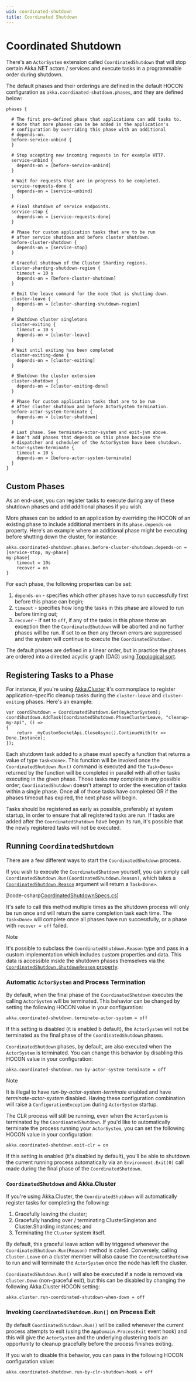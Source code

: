 ```yaml
---
uid: coordinated-shutdown
title: Coordinated Shutdown
---
```

# Coordinated Shutdown
There's an `ActorSystem` extension called `CoordinatedShutdown` that will stop certain Akka.NET actors / services and execute tasks in a programmable order during shutdown.

The default phases and their orderings are defined in the default HOCON configuration as `akka.coordinated-shutdown.phases`, and they are defined below:

```
phases {

  # The first pre-defined phase that applications can add tasks to.
  # Note that more phases can be be added in the application's
  # configuration by overriding this phase with an additional 
  # depends-on.
  before-service-unbind {
  }

  # Stop accepting new incoming requests in for example HTTP.
  service-unbind {
    depends-on = [before-service-unbind]
  }
  
  # Wait for requests that are in progress to be completed.
  service-requests-done {
    depends-on = [service-unbind]
  }
  
  # Final shutdown of service endpoints.
  service-stop {
    depends-on = [service-requests-done]
  }
  
  # Phase for custom application tasks that are to be run
  # after service shutdown and before cluster shutdown.
  before-cluster-shutdown {
    depends-on = [service-stop]
  }
  
  # Graceful shutdown of the Cluster Sharding regions.
  cluster-sharding-shutdown-region {
    timeout = 10 s
    depends-on = [before-cluster-shutdown]
  }
  
  # Emit the leave command for the node that is shutting down.
  cluster-leave {
    depends-on = [cluster-sharding-shutdown-region]
  }
  
  # Shutdown cluster singletons
  cluster-exiting {
    timeout = 10 s
    depends-on = [cluster-leave]
  }
  
  # Wait until exiting has been completed
  cluster-exiting-done {
    depends-on = [cluster-exiting]
  }
  
  # Shutdown the cluster extension
  cluster-shutdown {
    depends-on = [cluster-exiting-done]
  }
  
  # Phase for custom application tasks that are to be run
  # after cluster shutdown and before ActorSystem termination.
  before-actor-system-terminate {
    depends-on = [cluster-shutdown]
  }
  
  # Last phase. See terminate-actor-system and exit-jvm above.
  # Don't add phases that depends on this phase because the 
  # dispatcher and scheduler of the ActorSystem have been shutdown. 
  actor-system-terminate {
    timeout = 10 s
    depends-on = [before-actor-system-terminate]
  }
}
```

## Custom Phases

As an end-user, you can register tasks to execute during any of these shutdown phases and add additional phases if you wish.

More phases can be added to an application by overriding the HOCON of an existing phase to include additional members in its `phase.depends-on` property. Here's an example where an additional phase might be executing before shutting down the cluster, for instance:

```
akka.coordinated-shutdown.phases.before-cluster-shutdown.depends-on = [service-stop, my-phase]
my-phase{
	timeout = 10s
	recover = on
}
```

For each phase, the following properties can be set:

1. `depends-on` - specifies which other phases have to run successfully first before this phase can begin;
2. `timeout` - specifies how long the tasks in this phase are allowed to run before timing out;
3. `recover` - if set to `off`, if any of the tasks in this phase throw an exception then the `CoordinatedShutdown` will be aborted and no further phases will be run. If set to `on` then any thrown errors are suppressed and the system will continue to execute the `CoordinatedShutdown`.

The default phases are defined in a linear order, but in practice the phases are ordered into a directed acyclic graph (DAG) using [Topological sort](https://en.wikipedia.org/wiki/Topological_sorting).

## Registering Tasks to a Phase

For instance, if you're using [Akka.Cluster](xref:cluster-overview) it's commonplace to register application-specific cleanup tasks during the `cluster-leave` and `cluster-exiting` phases. Here's an example:

```
var coordShutdown = CoordinatedShutdown.Get(myActorSystem);
coordShutdown.AddTask(CoordinatedShutdown.PhaseClusterLeave, "cleanup-my-api", () =>
{
	return _myCustomSocketApi.CloseAsync().ContinueWith(tr => Done.Instance);
});
```

Each shutdown task added to a phase must specify a function that returns a value of type `Task<Done>`. This function will be invoked once the `CoordinatedShutdown.Run()` command is executed and the `Task<Done>` returned by the function will be completed in parallel with all other tasks executing in the given phase. Those tasks may complete in any possible order; `CoordinatedShutdown` doesn't attempt to order the execution of tasks within a single phase. Once all of those tasks have completed OR if the phases timeout has expired, the next phase will begin.

Tasks should be registered as early as possible, preferably at system startup, in order to ensure that all registered tasks are run. If tasks are added after the `CoordinatedShutdown` have begun its run, it's possible that the newly registered tasks will not be executed.

## Running `CoordinatedShutdown` 
There are a few different ways to start the `CoordinatedShutdown` process.

If you wish to execute the `CoordinatedShutdown` yourself, you can simply call `CoordinatedShutdown.Run(CoordinatedShutdown.Reason)`, which takes a [`CoordinatedShutdown.Reason`](/api/Akka.Actor.CoordinatedShutdown.Reason.html) argument will return a `Task<Done>`. 

[!code-csharp[CoordinatedShutdownSpecs.cs](../../../src/core/Akka.Docs.Tests/Actors/CoordinatedShutdownSpecs.cs?name=coordinated-shutdown-builtin)]

It's safe to call this method multiple times as the shutdown process will only be run once and will return the same completion task each time. The `Task<Done>` will complete once all phases have run successfully, or a phase with `recover = off` failed.

> [!NOTE] 
> It's possible to subclass the `CoordinatedShutdown.Reason` type and pass in a custom implementation which includes custom properties and data. This data is accessible inside the shutdown phases themselves via the [`CoordinatedShutdown.ShutdownReason` property](/api/Akka.Actor.CoordinatedShutdown.html#Akka_Actor_CoordinatedShutdown_ShutdownReason).

### Automatic `ActorSystem` and Process Termination
By default, when the final phase of the `CoordinatedShutdown` executes the calling `ActorSystem` will be terminated. This behavior can be changed by setting the following HOCON value in your configuration:

```
akka.coordinated-shutdown.terminate-actor-system = off
```

If this setting is disabled (it is enabled b default), the `ActorSystem` will not be terminated as the final phase of the `CoordinatedShutdown` phases.

`CoordinatedShutdown` phases, by default, are also executed when the `ActorSystem` is terminated. You can change this behavior by disabling this HOCON value in your configuration:

```
akka.coordinated-shutdown.run-by-actor-system-terminate = off
```

> [!NOTE]
> It is illegal to have _run-by-actor-system-terminate_ enabled and have _terminate-actor-system_ disabled. Having these configuration combination will raise a `ConfigurationException` during `ActorSystem` startup.

The CLR process will still be running, even when the `ActorSystem` is terminated by the `CoordinatedShutdown`. If you'd like to automatically terminate the process running your `ActorSystem`, you can set the following HOCON value in your configuration:

```
akka.coordinated-shutdown.exit-clr = on
```

If this setting is enabled (it's disabled by default), you'll be able to shutdown the current running process automatically via an `Environment.Exit(0)` call made during the final phase of the `CoordinatedShutdown`.

### `CoordinatedShutdown` and Akka.Cluster
If you're using Akka.Cluster, the `CoordinatedShutdown` will automatically register tasks for completing the following:

1. Gracefully leaving the cluster;
2. Gracefully handing over / terminating ClusterSingleton and Cluster.Sharding instances; and
3. Terminating the `Cluster` system itself.

By default, this graceful leave action will by triggered whenever the `CoordinatedShutdown.Run(Reason)` method is called. Conversely, calling `Cluster.Leave` on a cluster member will also cause the `CoordinatedShutdown` to run and will terminate the `ActorSystem` once the node has left the cluster.

`CoordinatedShutdown.Run()` will also be executed if a node is removed via `Cluster.Down` (non-graceful exit), but this can be disabled by changing the following Akka.Cluster HOCON setting:

```
akka.cluster.run-coordinated-shutdown-when-down = off
```

### Invoking `CoordinatedShutdown.Run()` on Process Exit
By default `CoordinatedShutdown.Run()` will be called whenever the current process attempts to exit (using the `AppDomain.ProcessExit` event hook) and this will give the `ActorSystem` and the underlying clustering tools an opportunity to cleanup gracefully before the process finishes exiting.

If you wish to disable this behavior, you can pass in the following HOCON configuration value:

```
akka.coordinated-shutdown.run-by-clr-shutdown-hook = off
```
